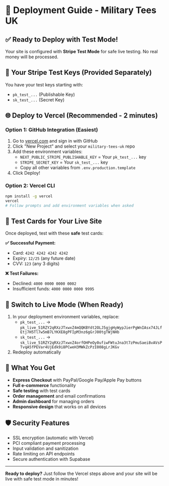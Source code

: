 # 🚀 Deployment Guide - Military Tees UK

## ✅ Ready to Deploy with Test Mode!

Your site is configured with **Stripe Test Mode** for safe live testing. No real money will be processed.

## 🔑 Your Stripe Test Keys (Provided Separately)
You have your test keys starting with:
- `pk_test_...` (Publishable Key)
- `sk_test_...` (Secret Key)

## 🌐 Deploy to Vercel (Recommended - 2 minutes)

### Option 1: GitHub Integration (Easiest)
1. Go to [vercel.com](https://vercel.com) and sign in with GitHub
2. Click "New Project" and select your `military-tees-uk` repo
3. Add these environment variables:
   - `NEXT_PUBLIC_STRIPE_PUBLISHABLE_KEY` = Your `pk_test_...` key
   - `STRIPE_SECRET_KEY` = Your `sk_test_...` key  
   - Copy all other variables from `.env.production.template`
4. Click Deploy!

### Option 2: Vercel CLI
```bash
npm install -g vercel
vercel
# Follow prompts and add environment variables when asked
```

## 🧪 Test Cards for Your Live Site

Once deployed, test with these **safe** test cards:

**✅ Successful Payment:**
- Card: `4242 4242 4242 4242`
- Expiry: `12/25` (any future date)
- CVV: `123` (any 3 digits)

**❌ Test Failures:**
- Declined: `4000 0000 0000 0002`
- Insufficient funds: `4000 0000 0000 9995`

## 🔄 Switch to Live Mode (When Ready)

1. In your deployment environment variables, replace:
   - `pk_test_...` → `pk_live_51RZY2qRXzJTxwxZ4mQQKBYdt2OLJ5gjgHyWypJierPgWnIAsx74JLfEtj7H5Tl7w5mB7LYKXE8gPFIpM3nz6gGrJ00tgTWjNHb`
   - `sk_test_...` → `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`
2. Redeploy automatically

## 🎯 What You Get

- **Express Checkout** with PayPal/Google Pay/Apple Pay buttons
- **Full e-commerce** functionality 
- **Safe testing** with test cards
- **Order management** and email confirmations
- **Admin dashboard** for managing orders
- **Responsive design** that works on all devices

## 🛡️ Security Features

- SSL encryption (automatic with Vercel)
- PCI compliant payment processing  
- Input validation and sanitization
- Rate limiting on API endpoints
- Secure authentication with Supabase

---

**Ready to deploy?** Just follow the Vercel steps above and your site will be live with safe test mode in minutes!